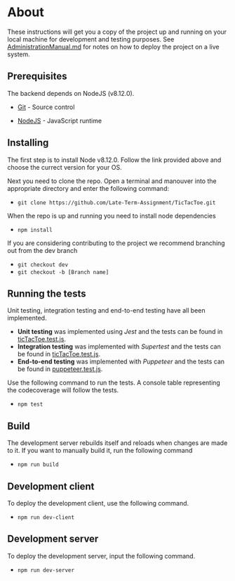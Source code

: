 # About

These instructions will get you a copy of the project up and running on your local machine for development and testing purposes. See [AdministrationManual.md](./AdministrationManual.md) for notes on how to deploy the project on a live system.

## Prerequisites

The backend depends on NodeJS (v8.12.0). 

* [Git](https://git-scm.com/book/en/v2/Getting-Started-Installing-Git) - Source control

* [NodeJS](https://nodejs.org/en/download/) - JavaScript runtime

## Installing

The first step is to install Node v8.12.0. Follow the link provided above and choose the currect version for your OS.

Next you need to clone the repo. Open a terminal and manouver into the appropriate directory and enter the following command:
* `git clone https://github.com/Late-Term-Assignment/TicTacToe.git`

When the repo is up and running you need to install node dependencies
* `npm install`

If you are considering contributing to the project we recommend branching out from the dev branch
* `git checkout dev`
* `git checkout -b [Branch name]`

## Running the tests
Unit testing, integration testing and end-to-end testing have all been implemented.  
* **Unit testing** was implemented using *Jest* and the tests can be found in [ticTacToe.test.js](../src/logic/ticTacToe.test.js).  
* **Integration testing** was implemented with *Supertest* and the tests can be found in [ticTacToe.test.js](../src/api/index.test.js).  
* **End-to-end testing** was implemented with *Puppeteer* and the tests can be found in [puppeteer.test.js](../E2ETesting/puppeteer.test.js).

Use the following command to run the tests. A console table representing the codecoverage will follow the tests.
* `npm test`

## Build

The development server rebuilds itself and reloads when changes are made to it. If you want to manually build it, run the following command
* `npm run build`

## Development client
To deploy the development client, use the following command.
* `npm run dev-client`

## Development server

To deploy the development server, input the following command.
* `npm run dev-server`